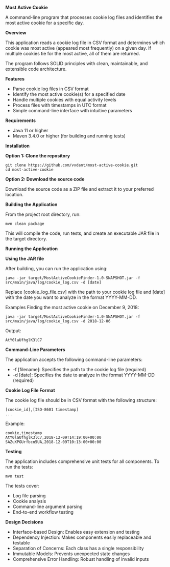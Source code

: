 **Most Active Cookie**

A command-line program that processes cookie log files and identifies the most active cookie for a specific day.

**Overview**

This application reads a cookie log file in CSV format and determines which cookie was most active (appeared most frequently) on a given day. If multiple cookies tie for the most active, all of them are returned.

The program follows SOLID principles with clean, maintainable, and extensible code architecture.

**Features**

* Parse cookie log files in CSV format
* Identify the most active cookie(s) for a specified date
* Handle multiple cookies with equal activity levels
* Process files with timestamps in UTC format
* Simple command-line interface with intuitive parameters

**Requirements**

* Java 11 or higher
* Maven 3.4.0 or higher (for building and running tests)

**Installation**

**Option 1: Clone the repository**

```
git clone https://github.com/vxdant/most-active-cookie.git
cd most-active-cookie
```

**Option 2: Download the source code**

Download the source code as a ZIP file and extract it to your preferred location.

**Building the Application**

From the project root directory, run:

`mvn clean package`

This will compile the code, run tests, and create an executable JAR file in the target directory.

**Running the Application**

**Using the JAR file**

After building, you can run the application using:

```
java -jar target/MostActiveCookieFinder-1.0-SNAPSHOT.jar -f src/main/java/log/cookie_log.csv -d [date]
```

Replace [cookie_log_file.csv] with the path to your cookie log file and [date] with the date you want to analyze in the format YYYY-MM-DD.

Examples
Finding the most active cookie on December 9, 2018:

```
java -jar target/MostActiveCookieFinder-1.0-SNAPSHOT.jar -f src/main/java/log/cookie_log.csv -d 2018-12-06 
```

Output:

`AtY0laUfhglK3lC7`

**Command-Line Parameters**

The application accepts the following command-line parameters:

* -f [filename]: Specifies the path to the cookie log file (required)
* -d [date]: Specifies the date to analyze in the format YYYY-MM-DD (required)

**Cookie Log File Format**

The cookie log file should be in CSV format with the following structure:

```cookie,timestamp
[cookie_id],[ISO-8601 timestamp]
...
```

Example:

```
cookie,timestamp
AtY0laUfhglK3lC7,2018-12-09T14:19:00+00:00
SAZuXPGUrfbcn5UA,2018-12-09T10:13:00+00:00
```

**Testing**

The application includes comprehensive unit tests for all components. To run the tests:

`mvn test
`

The tests cover:

* Log file parsing
* Cookie analysis
* Command-line argument parsing
* End-to-end workflow testing

**Design Decisions**

* Interface-based Design: Enables easy extension and testing
* Dependency Injection: Makes components easily replaceable and testable
* Separation of Concerns: Each class has a single responsibility
* Immutable Models: Prevents unexpected state changes
* Comprehensive Error Handling: Robust handling of invalid inputs